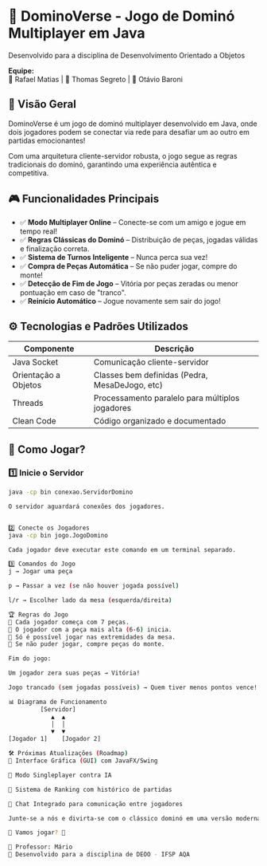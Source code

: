 # 🎲 DominoVerse - Jogo de Dominó Multiplayer em Java

Desenvolvido para a disciplina de Desenvolvimento Orientado a Objetos

**Equipe:**  
🎲 Rafael Matias | 🎲 Thomas Segreto | 🎲 Otávio Baroni

## 🌟 Visão Geral
DominoVerse é um jogo de dominó multiplayer desenvolvido em Java, onde dois jogadores podem se conectar via rede para desafiar um ao outro em partidas emocionantes!

Com uma arquitetura cliente-servidor robusta, o jogo segue as regras tradicionais do dominó, garantindo uma experiência autêntica e competitiva.

## 🎮 Funcionalidades Principais
- ✅ **Modo Multiplayer Online** – Conecte-se com um amigo e jogue em tempo real!
- ✅ **Regras Clássicas do Dominó** – Distribuição de peças, jogadas válidas e finalização correta.
- ✅ **Sistema de Turnos Inteligente** – Nunca perca sua vez!
- ✅ **Compra de Peças Automática** – Se não puder jogar, compre do monte!
- ✅ **Detecção de Fim de Jogo** – Vitória por peças zeradas ou menor pontuação em caso de "tranco".
- ✅ **Reinício Automático** – Jogue novamente sem sair do jogo!

## ⚙️ Tecnologias e Padrões Utilizados

| Componente            | Descrição                                      |
|-----------------------|-----------------------------------------------|
| Java Socket           | Comunicação cliente-servidor                  |
| Orientação a Objetos  | Classes bem definidas (Pedra, MesaDeJogo, etc)|
| Threads               | Processamento paralelo para múltiplos jogadores |
| Clean Code            | Código organizado e documentado               |

## 🚀 Como Jogar?

### 1️⃣ Inicie o Servidor
```bash
java -cp bin conexao.ServidorDomino

O servidor aguardará conexões dos jogadores.


2️⃣ Conecte os Jogadores
java -cp bin jogo.JogoDomino

Cada jogador deve executar este comando em um terminal separado.

3️⃣ Comandos do Jogo
j → Jogar uma peça

p → Passar a vez (se não houver jogada possível)

l/r → Escolher lado da mesa (esquerda/direita)

🏆 Regras do Jogo
📌 Cada jogador começa com 7 peças.
📌 O jogador com a peça mais alta (6-6) inicia.
📌 Só é possível jogar nas extremidades da mesa.
📌 Se não puder jogar, compre peças do monte.

Fim do jogo:

Um jogador zera suas peças → Vitória!

Jogo trancado (sem jogadas possíveis) → Quem tiver menos pontos vence!

📊 Diagrama de Funcionamento
         [Servidor]  
            ▲  ▲  
            │  │  
            ▼  ▼  
[Jogador 1]    [Jogador 2]  

🛠 Próximas Atualizações (Roadmap)
🔹 Interface Gráfica (GUI) com JavaFX/Swing

🔹 Modo Singleplayer contra IA

🔹 Sistema de Ranking com histórico de partidas

🔹 Chat Integrado para comunicação entre jogadores

Junte-se a nós e divirta-se com o clássico dominó em uma versão moderna e conectada!

🏁 Vamos jogar? 🚀

📌 Professor: Mário
📌 Desenvolvido para a disciplina de DEOO - IFSP AQA
